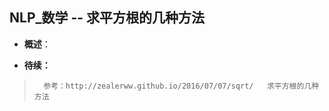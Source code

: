 ## NLP_数学 -- 求平方根的几种方法
- **概述**：
>
>
>
>
>
>
>
>
>
>
>
>
>
>
>
>
>
>
>
>
>
>

- **待续：**
>
>       参考：http://zealerww.github.io/2016/07/07/sqrt/   求平方根的几种方法
>
>
>
>
>
>
>
>
>
>
>
>
>
>
